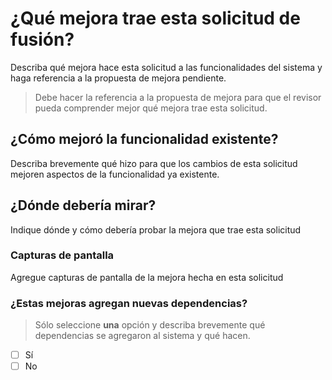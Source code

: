 # ¿Qué mejora trae esta solicitud de fusión?

Describa qué mejora hace esta solicitud a las funcionalidades del sistema y haga referencia a la propuesta de mejora pendiente.

>Debe hacer la referencia a la propuesta de mejora para que el revisor pueda comprender mejor qué mejora trae esta solicitud.

## ¿Cómo mejoró la funcionalidad existente?

Describa brevemente qué hizo para que los cambios de esta solicitud mejoren aspectos de la funcionalidad ya existente.

## ¿Dónde debería mirar?

Indique dónde y cómo debería probar la mejora que trae esta solicitud

### Capturas de pantalla

Agregue capturas de pantalla de la mejora hecha en esta solicitud

### ¿Estas mejoras agregan nuevas dependencias?

>Sólo seleccione **una** opción y describa brevemente qué dependencias se agregaron al sistema y qué hacen.

* [ ] Sí
* [ ] No
